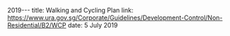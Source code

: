 2019---
title: Walking and Cycling Plan
link: https://www.ura.gov.sg/Corporate/Guidelines/Development-Control/Non-Residential/B2/WCP
date: 5 July 2019

